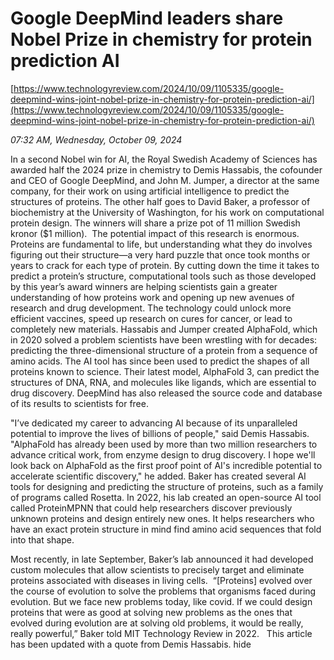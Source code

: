 # Google DeepMind leaders share Nobel Prize in chemistry for protein prediction AI

[https://www.technologyreview.com/2024/10/09/1105335/google-deepmind-wins-joint-nobel-prize-in-chemistry-for-protein-prediction-ai/](https://www.technologyreview.com/2024/10/09/1105335/google-deepmind-wins-joint-nobel-prize-in-chemistry-for-protein-prediction-ai/)

*07:32 AM, Wednesday, October 09, 2024*

In a second Nobel win for AI, the Royal Swedish Academy of Sciences has awarded half the 2024 prize in chemistry to Demis Hassabis, the cofounder and CEO of Google DeepMind, and John M. Jumper, a director at the same company, for their work on using artificial intelligence to predict the structures of proteins. The other half goes to David Baker, a professor of biochemistry at the University of Washington, for his work on computational protein design. The winners will share a prize pot of 11 million Swedish kronor ($1 million).  The potential impact of this research is enormous. Proteins are fundamental to life, but understanding what they do involves figuring out their structure—a very hard puzzle that once took months or years to crack for each type of protein. By cutting down the time it takes to predict a protein’s structure, computational tools such as those developed by this year’s award winners are helping scientists gain a greater understanding of how proteins work and opening up new avenues of research and drug development. The technology could unlock more efficient vaccines, speed up research on cures for cancer, or lead to completely new materials. Hassabis and Jumper created AlphaFold, which in 2020 solved a problem scientists have been wrestling with for decades: predicting the three-dimensional structure of a protein from a sequence of amino acids. The AI tool has since been used to predict the shapes of all proteins known to science.  Their latest model, AlphaFold 3, can predict the structures of DNA, RNA, and molecules like ligands, which are essential to drug discovery. DeepMind has also released the source code and database of its results to scientists for free.

"I’ve dedicated my career to advancing AI because of its unparalleled potential to improve the lives of billions of people," said Demis Hassabis. "AlphaFold has already been used by more than two million researchers to advance critical work, from enzyme design to drug discovery. I hope we'll look back on AlphaFold as the first proof point of AI's incredible potential to accelerate scientific discovery," he added.  Baker has created several AI tools for designing and predicting the structure of proteins, such as a family of programs called Rosetta. In 2022, his lab created an open-source AI tool called ProteinMPNN that could help researchers discover previously unknown proteins and design entirely new ones. It helps researchers who have an exact protein structure in mind find amino acid sequences that fold into that shape.

Most recently, in late September, Baker’s lab announced it had developed custom molecules that allow scientists to precisely target and eliminate proteins associated with diseases in living cells.  “[Proteins] evolved over the course of evolution to solve the problems that organisms faced during evolution. But we face new problems today, like covid. If we could design proteins that were as good at solving new problems as the ones that evolved during evolution are at solving old problems, it would be really, really powerful,” Baker told MIT Technology Review in 2022.   This article has been updated with a quote from Demis Hassabis.  hide

